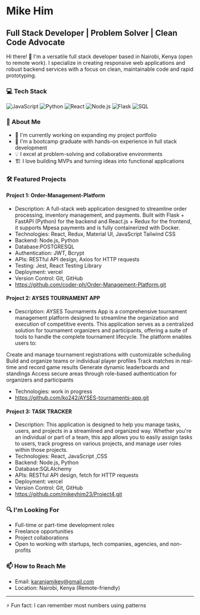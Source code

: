 # Mike Him

## Full Stack Developer | Problem Solver | Clean Code Advocate

Hi there! 👋 I'm a versatile full stack developer based in Nairobi, Kenya (open to remote work). I specialize in creating responsive web applications and robust backend services with a focus on clean, maintainable code and rapid prototyping.

### 💻 Tech Stack

![JavaScript](https://img.shields.io/badge/-JavaScript-F7DF1E?style=flat-square&logo=javascript&logoColor=black)
![Python](https://img.shields.io/badge/-Python-3776AB?style=flat-square&logo=python&logoColor=white)
![React](https://img.shields.io/badge/-React-61DAFB?style=flat-square&logo=react&logoColor=black)
![Node.js](https://img.shields.io/badge/-Node.js-339933?style=flat-square&logo=node.js&logoColor=white)
![Flask](https://img.shields.io/badge/-Flask-000000?style=flat-square&logo=flask&logoColor=white)
![SQL](https://img.shields.io/badge/-SQL-4479A1?style=flat-square&logo=postgresql&logoColor=white)

### 🚀 About Me

- 🔭 I'm currently working on expanding my project portfolio
- 🌱 I'm a bootcamp graduate with hands-on experience in full stack development
- 💡 I excel at problem-solving and collaborative environments
- 🏗️ I love building MVPs and turning ideas into functional applications

### 🛠️ Featured Projects

#### Project 1: Order-Management-Platform
- Description: A full-stack web application designed to streamline order processing, inventory management, and payments. Built with Flask + FastAPI (Python) for the backend and React.js + Redux for the frontend, it supports Mpesa payments and is fully containerized with Docker.
- Technologies:  React, Redux, Material UI, JavaScript Tailwind CSS
- Backend: Node.js, Python
- Database:POSTGRESQL
- Authentication: JWT, Bcrypt
- APIs: RESTful API design, Axios for HTTP requests
- Testing: Jest, React Testing Library
- Deployment: vercel
- Version Control: Git, GitHub
- https://github.com/coder-ph/Order-Management-Platform.git

#### Project 2: AYSES TOURNAMENT APP
- Description: AYSES Tournaments App is a comprehensive tournament management platform designed to streamline the organization and execution of competitive events. This application serves as a centralized solution for tournament organizers and participants, offering a suite of tools to handle the complete tournament lifecycle.
The platform enables users to:

Create and manage tournament registrations with customizable scheduling
Build and organize teams or individual player profiles
Track matches in real-time and record game results
Generate dynamic leaderboards and standings
Access secure areas through role-based authentication for organizers and participants
- Technologies: work in progress
- https://github.com/ko242/AYSES-tournaments-app.git

#### Project 3: TASK TRACKER
- Description: This application is designed to help you manage tasks, users, and projects in a streamlined and organized way. Whether you're an individual or part of a team, this app allows you to easily assign tasks to users, track progress on various projects, and manage user roles within those projects.
- Technologies: React, JavaScript ,CSS
- Backend: Node.js, Python
- Database:SQLAlchemy
- APIs: RESTful API design, fetch for HTTP requests
- Deployment: vercel
- Version Control: Git, GitHub
- https://github.com/mikeyhim23/Project4.git

### 🔍 I'm Looking For

- Full-time or part-time development roles
- Freelance opportunities
- Project collaborations
- Open to working with startups, tech companies, agencies, and non-profits

### 📫 How to Reach Me

- Email: karanjamikey@gmail.com
- Location: Nairobi, Kenya (Remote-friendly)

---

⚡ Fun fact: I can remember most numbers using patterns
<!---

